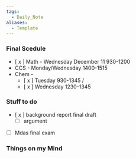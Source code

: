 ```yaml
---
tags:
  - Daily_Note
aliases:
  - Template
---
```

### Final Scedule
- [ x ] Math - Wednesday December 11 930-1200
- CCS - Monday/Wednesday 1400-1515
- Chem - 
   - [ x ] Tuesday 930-1345 / 
   - [ x ] Wednesday 1230-1345
### Stuff to do
- [ x ]  background report final draft
   - [ ] argument 
- [ ] Mdas final exam 
### Things on my Mind